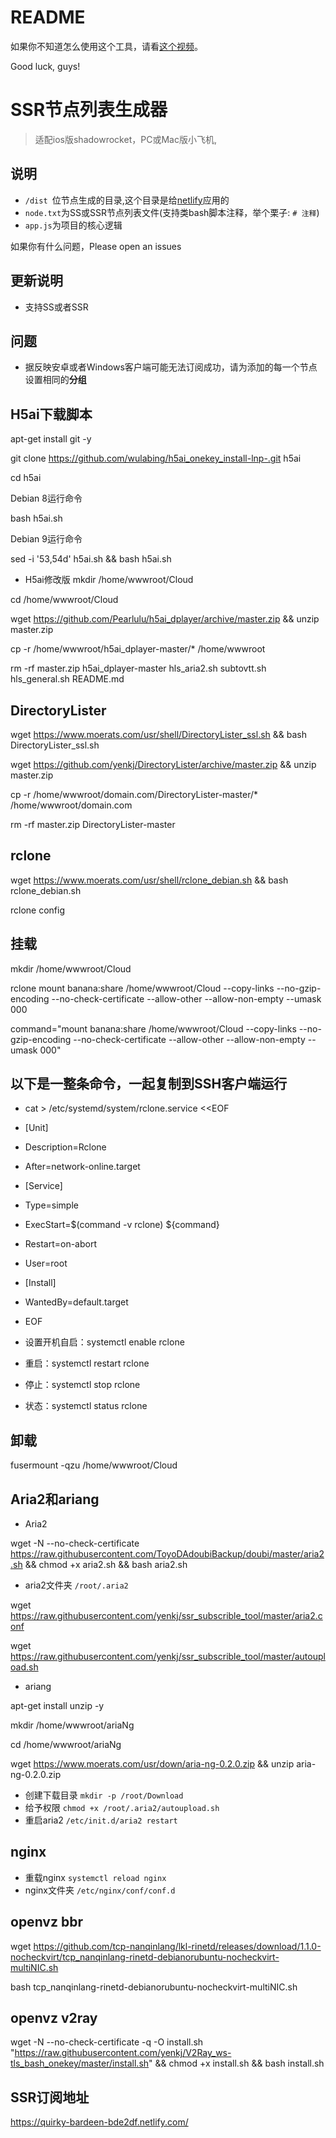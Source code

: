 # README
如果你不知道怎么使用这个工具，请看[这个视频](https://www.youtube.com/watch?v=1Pm2gzSDaX0)。

Good luck, guys!

# SSR节点列表生成器
> 适配ios版shadowrocket，PC或Mac版小飞机,

## 说明
- `/dist `位节点生成的目录,这个目录是给[netlify](https://app.netlify.com/)应用的
- `node.txt`为SS或SSR节点列表文件(支持类bash脚本注释，举个栗子: `# 注释`)
- `app.js`为项目的核心逻辑

如果你有什么问题，Please open an issues


## 更新说明
- 支持SS或者SSR

## 问题
- 据反映安卓或者Windows客户端可能无法订阅成功，请为添加的每一个节点设置相同的**分组**

## H5ai下载脚本
apt-get install git -y

git clone https://github.com/wulabing/h5ai_onekey_install-lnp-.git h5ai

cd h5ai

Debian 8运行命令

bash h5ai.sh
 
Debian 9运行命令

sed -i '53,54d' h5ai.sh && bash h5ai.sh

- H5ai修改版
mkdir /home/wwwroot/Cloud

cd /home/wwwroot/Cloud

wget https://github.com/Pearlulu/h5ai_dplayer/archive/master.zip && unzip master.zip

cp -r  /home/wwwroot/h5ai_dplayer-master/* /home/wwwroot

rm -rf master.zip h5ai_dplayer-master hls_aria2.sh subtovtt.sh hls_general.sh README.md

## DirectoryLister
wget https://www.moerats.com/usr/shell/DirectoryLister_ssl.sh && bash DirectoryLister_ssl.sh

wget https://github.com/yenkj/DirectoryLister/archive/master.zip && unzip master.zip

cp -r  /home/wwwroot/domain.com/DirectoryLister-master/* /home/wwwroot/domain.com

rm -rf master.zip DirectoryLister-master

## rclone
wget https://www.moerats.com/usr/shell/rclone_debian.sh && bash rclone_debian.sh

rclone config
## 挂载

mkdir /home/wwwroot/Cloud

rclone mount banana:share /home/wwwroot/Cloud --copy-links --no-gzip-encoding --no-check-certificate --allow-other --allow-non-empty --umask 000

command="mount banana:share /home/wwwroot/Cloud --copy-links --no-gzip-encoding --no-check-certificate --allow-other --allow-non-empty --umask 000"
## 以下是一整条命令，一起复制到SSH客户端运行

- cat > /etc/systemd/system/rclone.service <<EOF
- [Unit]
- Description=Rclone
- After=network-online.target

- [Service]
- Type=simple
- ExecStart=$(command -v rclone) ${command}
- Restart=on-abort
- User=root

- [Install]
- WantedBy=default.target
- EOF

- 设置开机自启：systemctl enable rclone
- 重启：systemctl restart rclone
- 停止：systemctl stop rclone
- 状态：systemctl status rclone  

## 卸载

fusermount -qzu /home/wwwroot/Cloud
## Aria2和ariang
- Aria2

wget -N --no-check-certificate https://raw.githubusercontent.com/ToyoDAdoubiBackup/doubi/master/aria2.sh && chmod +x aria2.sh && bash aria2.sh
- aria2文件夹 `/root/.aria2`    

wget https://raw.githubusercontent.com/yenkj/ssr_subscrible_tool/master/aria2.conf

wget https://raw.githubusercontent.com/yenkj/ssr_subscrible_tool/master/autoupload.sh
- ariang

apt-get install unzip -y

mkdir /home/wwwroot/ariaNg  

cd /home/wwwroot/ariaNg

wget https://www.moerats.com/usr/down/aria-ng-0.2.0.zip && unzip aria-ng-0.2.0.zip  
- 创建下载目录 `mkdir -p /root/Download`  
- 给予权限 `chmod +x /root/.aria2/autoupload.sh`
- 重启aria2 `/etc/init.d/aria2 restart`


## nginx
- 重载nginx `systemctl reload nginx`      
- nginx文件夹 `/etc/nginx/conf/conf.d`         
## openvz bbr
wget https://github.com/tcp-nanqinlang/lkl-rinetd/releases/download/1.1.0-nocheckvirt/tcp_nanqinlang-rinetd-debianorubuntu-nocheckvirt-multiNIC.sh

bash tcp_nanqinlang-rinetd-debianorubuntu-nocheckvirt-multiNIC.sh
## openvz v2ray
wget -N --no-check-certificate -q -O install.sh "https://raw.githubusercontent.com/yenkj/V2Ray_ws-tls_bash_onekey/master/install.sh" && chmod +x install.sh && bash install.sh

## SSR订阅地址
https://quirky-bardeen-bde2df.netlify.com/


